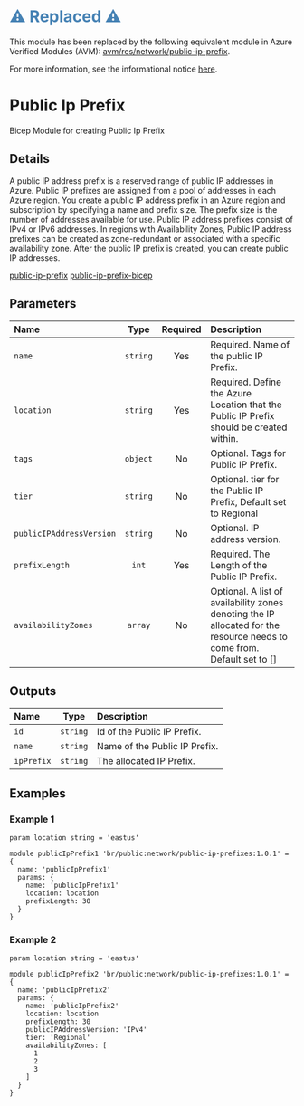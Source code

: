 <h1 style="color: steelblue;">⚠️ Replaced ⚠️</h1>

This module has been replaced by the following equivalent module in Azure Verified Modules (AVM): [avm/res/network/public-ip-prefix](https://github.com/Azure/bicep-registry-modules/tree/main/avm/res/network/public-ip-prefix).

For more information, see the informational notice [here](https://github.com/Azure/bicep-registry-modules?tab=readme-ov-file#%EF%B8%8F-new-standard-for-bicep-modules---avm-%EF%B8%8F).

# Public Ip Prefix

Bicep Module for creating Public Ip Prefix

## Details

A public IP address prefix is a reserved range of public IP addresses in Azure. Public IP prefixes are assigned from a pool of addresses in each Azure region. You create a public IP address prefix in an Azure region and subscription by specifying a name and prefix size. The prefix size is the number of addresses available for use. Public IP address prefixes consist of IPv4 or IPv6 addresses. In regions with Availability Zones, Public IP address prefixes can be created as zone-redundant or associated with a specific availability zone. After the public IP prefix is created, you can create public IP addresses.

[public-ip-prefix](https://learn.microsoft.com/en-us/azure/virtual-network/ip-services/public-ip-address-prefix)
[public-ip-prefix-bicep](https://learn.microsoft.com/en-us/azure/templates/microsoft.network/publicipprefixes?pivots=deployment-language-bicep)

## Parameters

| Name                     | Type     | Required | Description                                                                                                             |
| :----------------------- | :------: | :------: | :---------------------------------------------------------------------------------------------------------------------- |
| `name`                   | `string` | Yes      | Required. Name of the public IP Prefix.                                                                                 |
| `location`               | `string` | Yes      | Required. Define the Azure Location that the Public IP Prefix should be created within.                                 |
| `tags`                   | `object` | No       | Optional. Tags for Public IP Prefix.                                                                                    |
| `tier`                   | `string` | No       | Optional. tier for the Public IP Prefix, Default set to Regional                                                        |
| `publicIPAddressVersion` | `string` | No       | Optional. IP address version.                                                                                           |
| `prefixLength`           | `int`    | Yes      | Required. The Length of the Public IP Prefix.                                                                           |
| `availabilityZones`      | `array`  | No       | Optional. A list of availability zones denoting the IP allocated for the resource needs to come from. Default set to [] |

## Outputs

| Name       | Type     | Description                   |
| :--------- | :------: | :---------------------------- |
| `id`       | `string` | Id of the Public IP Prefix.   |
| `name`     | `string` | Name of the Public IP Prefix. |
| `ipPrefix` | `string` | The allocated IP Prefix.      |

## Examples

### Example 1

```bicep
param location string = 'eastus'

module publicIpPrefix1 'br/public:network/public-ip-prefixes:1.0.1' = {
  name: 'publicIpPrefix1'
  params: {
    name: 'publicIpPrefix1'
    location: location
    prefixLength: 30
  }
}
```

### Example 2

```bicep
param location string = 'eastus'

module publicIpPrefix2 'br/public:network/public-ip-prefixes:1.0.1' = {
  name: 'publicIpPrefix2'
  params: {
    name: 'publicIpPrefix2'
    location: location
    prefixLength: 30
    publicIPAddressVersion: 'IPv4'
    tier: 'Regional'
    availabilityZones: [
      1
      2
      3
    ]
  }
}
```
